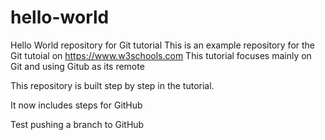 # hello-world
Hello World repository for Git tutorial
This is an example repository for the Git tutoial on https://www.w3schools.com
This tutorial focuses mainly on Git and using Gitub as its remote

This repository is built step by step in the tutorial.

It now includes steps for GitHub

Test pushing a branch to GitHub
